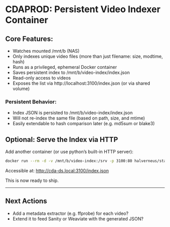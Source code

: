 # CDAPROD: Persistent Video Indexer Container

## Core Features:

- Watches mounted /mnt/b (NAS)
- Only indexes unique video files (more than just filename: size, modtime, hash)
- Runs as a privileged, ephemeral Docker container
- Saves persistent index to /mnt/b/video-index/index.json
- Read-only access to videos
- Exposes the list via http://localhost:3100/index.json (or via shared volume)

### Persistent Behavior:

- Index JSON is persisted to /mnt/b/video-index/index.json
- Will not re-index the same file (based on path, size, and mtime)
- Easily extendable to hash comparison later (e.g. md5sum or blake3)


## Optional: Serve the Index via HTTP

Add another container (or use python’s built-in HTTP server):

```bash
docker run --rm -d -v /mnt/b/video-index:/srv -p 3100:80 halverneus/static-file-server:latest -root=/srv
``` 

Accessible at:
http://cda-ds.local:3100/index.json

This is now ready to ship.

---

## Next Actions

- Add a metadata extractor (e.g. ffprobe) for each video?
- Extend it to feed Sanity or Weaviate with the generated JSON?